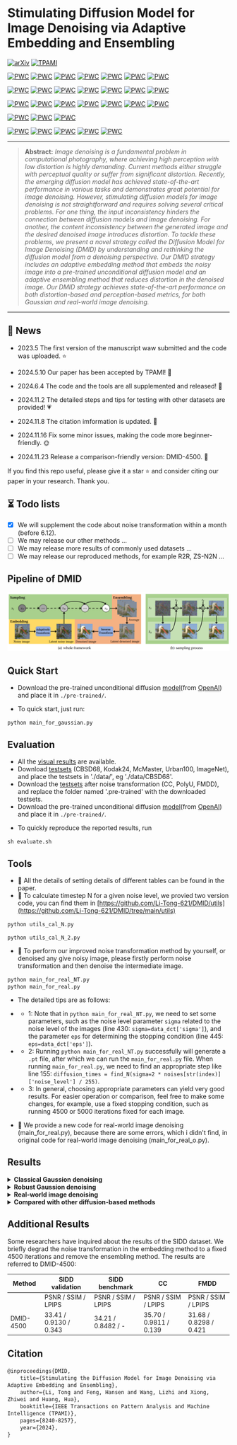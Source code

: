 # Stimulating Diffusion Model for Image Denoising via Adaptive Embedding and Ensembling
[![arXiv](https://img.shields.io/badge/arxiv-paper-FF0000)](https://arxiv.org/abs/2307.03992)
[![TPAMI](https://img.shields.io/badge/TPAMI-paper-179bd3)](https://ieeexplore.ieee.org/document/10607932)


[![PWC](https://img.shields.io/endpoint.svg?url=https://paperswithcode.com/badge/stimulating-the-diffusion-model-for-image/color-image-denoising-on-mcmaster-sigma15)](https://paperswithcode.com/sota/color-image-denoising-on-mcmaster-sigma15?p=stimulating-the-diffusion-model-for-image)
[![PWC](https://img.shields.io/endpoint.svg?url=https://paperswithcode.com/badge/stimulating-the-diffusion-model-for-image/color-image-denoising-on-mcmaster-sigma25)](https://paperswithcode.com/sota/color-image-denoising-on-mcmaster-sigma25?p=stimulating-the-diffusion-model-for-image)
[![PWC](https://img.shields.io/endpoint.svg?url=https://paperswithcode.com/badge/stimulating-the-diffusion-model-for-image/color-image-denoising-on-mcmaster-sigma50)](https://paperswithcode.com/sota/color-image-denoising-on-mcmaster-sigma50?p=stimulating-the-diffusion-model-for-image)
[![PWC](https://img.shields.io/endpoint.svg?url=https://paperswithcode.com/badge/stimulating-the-diffusion-model-for-image/color-image-denoising-on-mcmaster-sigma100)](https://paperswithcode.com/sota/color-image-denoising-on-mcmaster-sigma100?p=stimulating-the-diffusion-model-for-image)
[![PWC](https://img.shields.io/endpoint.svg?url=https://paperswithcode.com/badge/stimulating-the-diffusion-model-for-image/color-image-denoising-on-mcmaster-sigma150)](https://paperswithcode.com/sota/color-image-denoising-on-mcmaster-sigma150?p=stimulating-the-diffusion-model-for-image)
[![PWC](https://img.shields.io/endpoint.svg?url=https://paperswithcode.com/badge/stimulating-the-diffusion-model-for-image/color-image-denoising-on-mcmaster-sigma200)](https://paperswithcode.com/sota/color-image-denoising-on-mcmaster-sigma200?p=stimulating-the-diffusion-model-for-image)
[![PWC](https://img.shields.io/endpoint.svg?url=https://paperswithcode.com/badge/stimulating-the-diffusion-model-for-image/color-image-denoising-on-mcmaster-sigma250)](https://paperswithcode.com/sota/color-image-denoising-on-mcmaster-sigma250?p=stimulating-the-diffusion-model-for-image)

[![PWC](https://img.shields.io/endpoint.svg?url=https://paperswithcode.com/badge/stimulating-the-diffusion-model-for-image/color-image-denoising-on-kodak24-sigma15)](https://paperswithcode.com/sota/color-image-denoising-on-kodak24-sigma15?p=stimulating-the-diffusion-model-for-image)
[![PWC](https://img.shields.io/endpoint.svg?url=https://paperswithcode.com/badge/stimulating-the-diffusion-model-for-image/color-image-denoising-on-kodak24-sigma25)](https://paperswithcode.com/sota/color-image-denoising-on-kodak24-sigma25?p=stimulating-the-diffusion-model-for-image)
[![PWC](https://img.shields.io/endpoint.svg?url=https://paperswithcode.com/badge/stimulating-the-diffusion-model-for-image/color-image-denoising-on-kodak24-sigma50)](https://paperswithcode.com/sota/color-image-denoising-on-kodak24-sigma50?p=stimulating-the-diffusion-model-for-image)
[![PWC](https://img.shields.io/endpoint.svg?url=https://paperswithcode.com/badge/stimulating-the-diffusion-model-for-image/color-image-denoising-on-kodak24-sigma100)](https://paperswithcode.com/sota/color-image-denoising-on-kodak24-sigma100?p=stimulating-the-diffusion-model-for-image)
[![PWC](https://img.shields.io/endpoint.svg?url=https://paperswithcode.com/badge/stimulating-the-diffusion-model-for-image/color-image-denoising-on-kodak24-sigma150)](https://paperswithcode.com/sota/color-image-denoising-on-kodak24-sigma150?p=stimulating-the-diffusion-model-for-image)
[![PWC](https://img.shields.io/endpoint.svg?url=https://paperswithcode.com/badge/stimulating-the-diffusion-model-for-image/color-image-denoising-on-kodak24-sigma200)](https://paperswithcode.com/sota/color-image-denoising-on-kodak24-sigma200?p=stimulating-the-diffusion-model-for-image)
[![PWC](https://img.shields.io/endpoint.svg?url=https://paperswithcode.com/badge/stimulating-the-diffusion-model-for-image/color-image-denoising-on-kodak24-sigma250)](https://paperswithcode.com/sota/color-image-denoising-on-kodak24-sigma250?p=stimulating-the-diffusion-model-for-image)

[![PWC](https://img.shields.io/endpoint.svg?url=https://paperswithcode.com/badge/stimulating-the-diffusion-model-for-image/color-image-denoising-on-cbsd68-sigma15)](https://paperswithcode.com/sota/color-image-denoising-on-cbsd68-sigma15?p=stimulating-the-diffusion-model-for-image)
[![PWC](https://img.shields.io/endpoint.svg?url=https://paperswithcode.com/badge/stimulating-the-diffusion-model-for-image/color-image-denoising-on-cbsd68-sigma25)](https://paperswithcode.com/sota/color-image-denoising-on-cbsd68-sigma25?p=stimulating-the-diffusion-model-for-image)
[![PWC](https://img.shields.io/endpoint.svg?url=https://paperswithcode.com/badge/stimulating-the-diffusion-model-for-image/color-image-denoising-on-cbsd68-sigma50)](https://paperswithcode.com/sota/color-image-denoising-on-cbsd68-sigma50?p=stimulating-the-diffusion-model-for-image)
[![PWC](https://img.shields.io/endpoint.svg?url=https://paperswithcode.com/badge/stimulating-the-diffusion-model-for-image/color-image-denoising-on-cbsd68-sigma100)](https://paperswithcode.com/sota/color-image-denoising-on-cbsd68-sigma100?p=stimulating-the-diffusion-model-for-image)
[![PWC](https://img.shields.io/endpoint.svg?url=https://paperswithcode.com/badge/stimulating-the-diffusion-model-for-image/color-image-denoising-on-cbsd68-sigma150)](https://paperswithcode.com/sota/color-image-denoising-on-cbsd68-sigma150?p=stimulating-the-diffusion-model-for-image)
[![PWC](https://img.shields.io/endpoint.svg?url=https://paperswithcode.com/badge/stimulating-the-diffusion-model-for-image/color-image-denoising-on-cbsd68-sigma200)](https://paperswithcode.com/sota/color-image-denoising-on-cbsd68-sigma200?p=stimulating-the-diffusion-model-for-image)
[![PWC](https://img.shields.io/endpoint.svg?url=https://paperswithcode.com/badge/stimulating-the-diffusion-model-for-image/color-image-denoising-on-cbsd68-sigma250)](https://paperswithcode.com/sota/color-image-denoising-on-cbsd68-sigma250?p=stimulating-the-diffusion-model-for-image)


[![PWC](https://img.shields.io/endpoint.svg?url=https://paperswithcode.com/badge/stimulating-the-diffusion-model-for-image/color-image-denoising-on-urban100-sigma15-1)](https://paperswithcode.com/sota/color-image-denoising-on-urban100-sigma15-1?p=stimulating-the-diffusion-model-for-image)
[![PWC](https://img.shields.io/endpoint.svg?url=https://paperswithcode.com/badge/stimulating-the-diffusion-model-for-image/color-image-denoising-on-urban100-sigma25)](https://paperswithcode.com/sota/color-image-denoising-on-urban100-sigma25?p=stimulating-the-diffusion-model-for-image)
[![PWC](https://img.shields.io/endpoint.svg?url=https://paperswithcode.com/badge/stimulating-the-diffusion-model-for-image/color-image-denoising-on-urban100-sigma50)](https://paperswithcode.com/sota/color-image-denoising-on-urban100-sigma50?p=stimulating-the-diffusion-model-for-image)

[![PWC](https://img.shields.io/endpoint.svg?url=https://paperswithcode.com/badge/stimulating-the-diffusion-model-for-image/color-image-denoising-on-imagenet-sigma50)](https://paperswithcode.com/sota/color-image-denoising-on-imagenet-sigma50?p=stimulating-the-diffusion-model-for-image)
[![PWC](https://img.shields.io/endpoint.svg?url=https://paperswithcode.com/badge/stimulating-the-diffusion-model-for-image/color-image-denoising-on-imagenet-sigma100)](https://paperswithcode.com/sota/color-image-denoising-on-imagenet-sigma100?p=stimulating-the-diffusion-model-for-image)
[![PWC](https://img.shields.io/endpoint.svg?url=https://paperswithcode.com/badge/stimulating-the-diffusion-model-for-image/color-image-denoising-on-imagenet-sigma150)](https://paperswithcode.com/sota/color-image-denoising-on-imagenet-sigma150?p=stimulating-the-diffusion-model-for-image)
[![PWC](https://img.shields.io/endpoint.svg?url=https://paperswithcode.com/badge/stimulating-the-diffusion-model-for-image/color-image-denoising-on-imagenet-sigma200)](https://paperswithcode.com/sota/color-image-denoising-on-imagenet-sigma200?p=stimulating-the-diffusion-model-for-image)
[![PWC](https://img.shields.io/endpoint.svg?url=https://paperswithcode.com/badge/stimulating-the-diffusion-model-for-image/color-image-denoising-on-imagenet-sigma250)](https://paperswithcode.com/sota/color-image-denoising-on-imagenet-sigma250?p=stimulating-the-diffusion-model-for-image)

<hr />

>**Abstract:** *Image denoising is a fundamental problem in computational photography, where achieving high perception with low distortion is highly demanding. Current methods either struggle with perceptual quality or suffer from significant distortion. Recently, the emerging diffusion model has achieved state-of-the-art performance in various tasks and demonstrates great potential for image denoising. However, stimulating diffusion models for image denoising is not straightforward and requires solving several critical problems. For one thing, the input inconsistency hinders the connection between diffusion models and image denoising. For another, the content inconsistency between the generated image and the desired denoised image introduces distortion. To tackle these problems, we present a novel strategy called the Diffusion Model for Image Denoising (DMID) by understanding and rethinking the diffusion model from a denoising perspective. Our DMID strategy includes an adaptive embedding method that embeds the noisy image into a pre-trained unconditional diffusion model and an adaptive ensembling method that reduces distortion in the denoised image. Our DMID strategy achieves state-of-the-art performance on both distortion-based and perception-based metrics, for both Gaussian and real-world image denoising.*
<hr />

## 🚀 News

- 2023.5 The first version of the manuscript waw submitted and the code was uploaded. :star:

- 2024.5.10 Our paper has been accepted by TPAMI! :tada: 

- 2024.6.4 The code and the tools are all supplemented and released! :confetti_ball:

- 2024.11.2 The detailed steps and tips for testing with other datasets are provided! :heartpulse:

- 2024.11.8 The citation imformation is updated. :rose:

- 2024.11.16 Fix some minor issues, making the code more beginner-friendly. :sun_with_face:

- 2024.11.23 Release a comparison-friendly version: DMID-4500. :rainbow:

If you find this repo useful, please give it a star ⭐ and consider citing our paper in your research. Thank you.

## ⏳ Todo lists

- [x] We will supplement the code about noise transformation within a month (before 6.12). 
- [ ] We may release our other methods ...
- [ ] We may release more results of commonly used datasets ...
- [ ] We may release our reproduced methods, for example R2R, ZS-N2N ...

## Pipeline of DMID
<img src = "./Images/fig3.png"> 


## Quick Start
- Download the pre-trained unconditional diffusion [model](https://openaipublic.blob.core.windows.net/diffusion/jul-2021/256x256_diffusion_uncond.pt)(from [OpenAI](https://github.com/openai/guided-diffusion)) and place it in `./pre-trained/`.

- To quick start, just run:

```
python main_for_gaussian.py
```
<!--
```
python main_for_real.py
``` 
-->

## Evaluation

- All the [visual results](https://github.com/Li-Tong-621/DMID/releases/tag/v1.0) are available.
- Download [testsets](https://github.com/Li-Tong-621/DMID/releases/tag/v1.0) (CBSD68, Kodak24, McMaster, Urban100, ImageNet), and place the testsets in './data/', eg './data/CBSD68'.
- Download the [testsets](https://github.com/Li-Tong-621/DMID/releases/tag/v1.0) after noise transformation (CC, PolyU, FMDD), and replace the folder named '.pre-trained' with the downloaded testsets.
- Download the pre-trained unconditional diffusion [model](https://openaipublic.blob.core.windows.net/diffusion/jul-2021/256x256_diffusion_uncond.pt)(from [OpenAI](https://github.com/openai/guided-diffusion)) and place it in `./pre-trained/`.



<!--
#### Gaussian image denoising testing
- To obtain denoised images, run
```
python main_for_gaussian.py --data_path your_data_path --dataset test_dataset_name --test_sigma test_noise_level --S_t Sampling_times --R_t Repetition_times
```
-->

<!--
#### Real-world image denoising testing
-->
<!--- 
- To obtain denoised images, run
```
python main_for_real.py --clean_path clean_data_path --noisy_path noisy_data_path --datatype test_dataset_name --pertrianed latent_images_path --S_t Sampling_times --R_t Repetition_times
```
-->


- To quickly reproduce the reported results, run
```
sh evaluate.sh
```

<!---
- To quickly reproduce the reported results of CC, run
```
python main_for_real.py --clean_path './data/CC-full/GT/' --noisy_path './data/CC-full/Noisy/' --datatype 'CC' --pertrianed './pre-trained/CC.pt' --S_t 1 --R_t 1
```
```
python main_for_real.py --clean_path './data/CC-full/GT/' --noisy_path './data/CC-full/Noisy/' --datatype 'CC' --pertrianed './pre-trained/CC.pt' --S_t 2 --R_t 500
```
-->



## Tools
-  🔨 All the details of setting details of different tables can be found in the paper.
-  🔨 To calculate timestep N for a given noise level, we provied two version code, you can find them in [https://github.com/Li-Tong-621/DMID/utils](https://github.com/Li-Tong-621/DMID/tree/main/utils)

```
python utils_cal_N.py
```
```
python utils_cal_N_2.py
```

-  🔨 To perform our improved noise transformation method by yourself, or denoised any give noisy image, please firstly perform noise transformation and then denoise the intermediate image. 

```
python main_for_real_NT.py
python main_for_real.py
```

-  The detailed tips are as follows:

-  -  1: Note that in `python main_for_real_NT.py`, we need to set some parameters, such as the noise level parameter `sigma` related to the noise level of the images (line 430: `sigma=data_dct['sigma']`), and the parameter `eps` for determining the stopping condition (line 445: `eps=data_dct['eps']`).

-  -  2: Running `python main_for_real_NT.py` successfully will generate a `.pt` file, after which we can run the `main_for_real.py` file. When running `main_for_real.py`, we need to find an appropriate step like line 155: `diffusion_times = find_N(sigma=2 * noises[str(index)]['noise_level'] / 255)`.

-  -  3: In general, choosing appropriate parameters can yield very good results. For easier operation or comparison, feel free to make some changes, for example, use a fixed stopping condition, such as running 4500 or 5000 iterations fixed for each image.


-  🔨 We provide a new code for real-world image denoising (main_for_real.py), because there are some errors, which i didn't find, in original code for real-world image denoising (main_for_real_o.py).


## Results
<details close>
<summary><b>Classical Gaussion denoising</b></summary>

<img src = "./Images/table1.png"> 
<img src = "./Images/fig5.png"> 
</details>

<details close>
<summary><b>Robust Gaussion denoising</b></summary>

<img src = "./Images/table2.png"> 
<img src = "./Images/fig6.png"> 
</details>

<details close>
<summary><b>Real-world image denoising</b></summary>

<img src = "./Images/table3.png"> 
<img src = "./Images/fig7.png" width=1000> 
</details>

<details close>
<summary><b>Compared with other diffusion-based methods</b></summary>

<img src = "./Images/table6.png"> 
<img src = "./Images/fig13.png"> 
<!-- 这部分内容将被隐藏<img src = "./Images/fig14.png" width=500> -->

</details>

## Additional Results
Some researchers have inquired about the results of the SIDD dataset. We briefly degrad the noise transformation in the embedding method to a fixed 4500 iterations and remove the ensembling method. The results are referred to DMID-4500:

| Method | SIDD validation | SIDD benchmark | CC | FMDD |
|----------|----------|----------|----------|----------|
|          | PSNR / SSIM / LPIPS | PSNR / SSIM / LPIPS | PSNR / SSIM / LPIPS | PSNR / SSIM / LPIPS |
| DMID-4500| 33.41 / 0.9130  / 0.343  | 34.21 / 0.8482 / - | 35.70 / 0.9811  / 0.139   | 31.68 / 0.8298  / 0.421 |


## Citation


```
@inproceedings{DMID,
	title={Stimulating the Diffusion Model for Image Denoising via Adaptive Embedding and Ensembling},
	author={Li, Tong and Feng, Hansen and Wang, Lizhi and Xiong, Zhiwei and Huang, Hua},
	booktitle={IEEE Transactions on Pattern Analysis and Machine Intelligence (TPAMI)},
	pages={8240-8257},
	year={2024},
}
```
